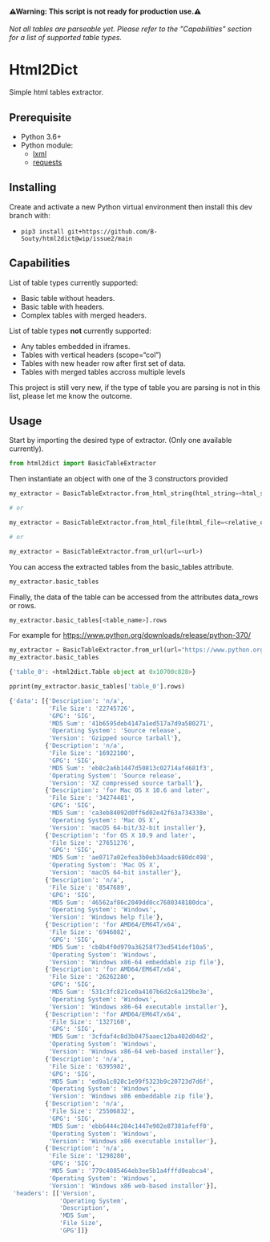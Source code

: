 #### ⚠Warning: This script is not ready for production use.⚠
*Not all tables are parseable yet. Please refer to the "Capabilities" section for a list of supported table types.*

# Html2Dict

Simple html tables extractor.

## Prerequisite

* Python 3.6+
* Python module:
  * [lxml](https://lxml.de/)
  * [requests](http://docs.python-requests.org/en/master/)
  
## Installing

Create and activate a new Python virtual environment then install this dev branch with: 
  * `pip3 install git+https://github.com/B-Souty/html2dict@wip/issue2/main` 

## Capabilities

List of table types currently supported:
  * Basic table without headers. 
  * Basic table with headers.
  * Complex tables with merged headers.

List of table types **not** currently supported:
  * Any tables embedded in iframes.
  * Tables with vertical headers (scope=“col”)
  * Tables with new header row after first set of data.
  * Tables with merged tables accross multiple levels

This project is still very new, if the type of table you are parsing is not in this list, please let me know the outcome.

## Usage

Start by importing the desired type of extractor. (Only one available currently). 
```Python
from html2dict import BasicTableExtractor
``` 

Then instantiate an object with one of the 3 constructors provided
```python
my_extractor = BasicTableExtractor.from_html_string(html_string=<html_string>)

# or 

my_extractor = BasicTableExtractor.from_html_file(html_file=<relative_or_absolute_filepath>)

# or

my_extractor = BasicTableExtractor.from_url(url=<url>)
``` 

You can access the extracted tables from the basic_tables attribute.

```python
my_extractor.basic_tables
```

Finally, the data of the table can be accessed from the attributes data_rows or rows.

```python
my_extractor.basic_tables[<table_name>].rows
```

For example for https://www.python.org/downloads/release/python-370/

```python
my_extractor = BasicTableExtractor.from_url(url="https://www.python.org/downloads/release/python-370/")
my_extractor.basic_tables

{'table_0': <html2dict.Table object at 0x10700c828>}

pprint(my_extractor.basic_tables['table_0'].rows)

{'data': [{'Description': 'n/a',
           'File Size': '22745726',
           'GPG': 'SIG',
           'MD5 Sum': '41b6595deb4147a1ed517a7d9a580271',
           'Operating System': 'Source release',
           'Version': 'Gzipped source tarball'},
          {'Description': 'n/a',
           'File Size': '16922100',
           'GPG': 'SIG',
           'MD5 Sum': 'eb8c2a6b1447d50813c02714af4681f3',
           'Operating System': 'Source release',
           'Version': 'XZ compressed source tarball'},
          {'Description': 'for Mac OS X 10.6 and later',
           'File Size': '34274481',
           'GPG': 'SIG',
           'MD5 Sum': 'ca3eb84092d0ff6d02e42f63a734338e',
           'Operating System': 'Mac OS X',
           'Version': 'macOS 64-bit/32-bit installer'},
          {'Description': 'for OS X 10.9 and later',
           'File Size': '27651276',
           'GPG': 'SIG',
           'MD5 Sum': 'ae0717a02efea3b0eb34aadc680dc498',
           'Operating System': 'Mac OS X',
           'Version': 'macOS 64-bit installer'},
          {'Description': 'n/a',
           'File Size': '8547689',
           'GPG': 'SIG',
           'MD5 Sum': '46562af86c2049dd0cc7680348180dca',
           'Operating System': 'Windows',
           'Version': 'Windows help file'},
          {'Description': 'for AMD64/EM64T/x64',
           'File Size': '6946082',
           'GPG': 'SIG',
           'MD5 Sum': 'cb8b4f0d979a36258f73ed541def10a5',
           'Operating System': 'Windows',
           'Version': 'Windows x86-64 embeddable zip file'},
          {'Description': 'for AMD64/EM64T/x64',
           'File Size': '26262280',
           'GPG': 'SIG',
           'MD5 Sum': '531c3fc821ce0a4107b6d2c6a129be3e',
           'Operating System': 'Windows',
           'Version': 'Windows x86-64 executable installer'},
          {'Description': 'for AMD64/EM64T/x64',
           'File Size': '1327160',
           'GPG': 'SIG',
           'MD5 Sum': '3cfdaf4c8d3b0475aaec12ba402d04d2',
           'Operating System': 'Windows',
           'Version': 'Windows x86-64 web-based installer'},
          {'Description': 'n/a',
           'File Size': '6395982',
           'GPG': 'SIG',
           'MD5 Sum': 'ed9a1c028c1e99f5323b9c20723d7d6f',
           'Operating System': 'Windows',
           'Version': 'Windows x86 embeddable zip file'},
          {'Description': 'n/a',
           'File Size': '25506832',
           'GPG': 'SIG',
           'MD5 Sum': 'ebb6444c284c1447e902e87381afeff0',
           'Operating System': 'Windows',
           'Version': 'Windows x86 executable installer'},
          {'Description': 'n/a',
           'File Size': '1298280',
           'GPG': 'SIG',
           'MD5 Sum': '779c4085464eb3ee5b1a4fffd0eabca4',
           'Operating System': 'Windows',
           'Version': 'Windows x86 web-based installer'}],
 'headers': [['Version',
              'Operating System',
              'Description',
              'MD5 Sum',
              'File Size',
              'GPG']]}

```
